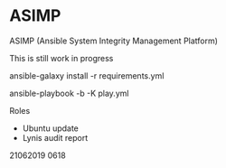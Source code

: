 ASIMP
=========

ASIMP (Ansible System Integrity Management Platform)

This is still work in progress

ansible-galaxy install -r requirements.yml

ansible-playbook -b -K play.yml

Roles

- Ubuntu update
- Lynis audit report

21062019 0618
